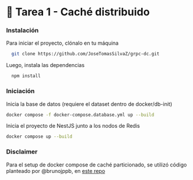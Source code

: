# 🌟 Tarea 1 - Caché distribuido

### Instalación
Para iniciar el proyecto, clónalo en tu máquina

```bash
  git clone https://github.com/JoseTomasSilvaZ/grpc-dc.git
```

Luego, instala las dependencias

```bash
  npm install
```
### Iniciación

Inicia la base de datos (requiere el dataset dentro de docker/db-init)

```bash
docker compose -f docker-compose.database.yml up --build
```

Inicia el proyecto de NestJS junto a los nodos de Redis

```bash
docker compose up --build
```


### Disclaimer
Para el setup de docker compose de caché particionado, se utilizó código planteado por @brunojppb, en [este repo](https://github.com/brunojppb/redis-cluster-demo/blob/main/redis/entrypoint.sh) 
